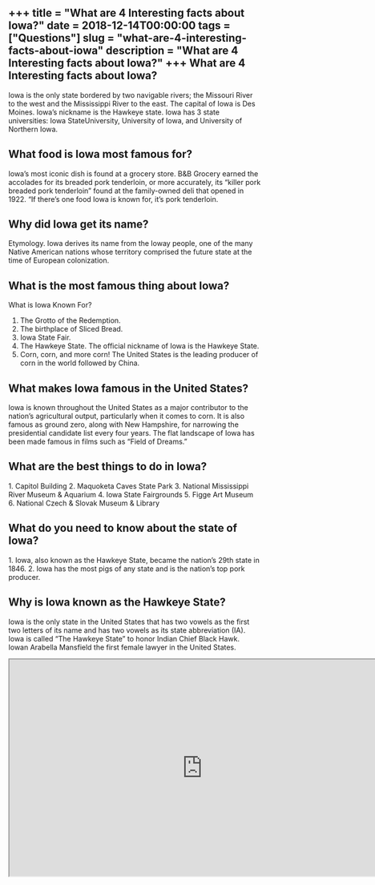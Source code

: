 +++
title = "What are 4 Interesting facts about Iowa?"
date = 2018-12-14T00:00:00
tags = ["Questions"]
slug = "what-are-4-interesting-facts-about-iowa"
description = "What are 4 Interesting facts about Iowa?"
+++
What are 4 Interesting facts about Iowa?
----------------------------------------

Iowa is the only state bordered by two navigable rivers; the Missouri River to the west and the Mississippi River to the east. The capital of Iowa is Des Moines. Iowa’s nickname is the Hawkeye state. Iowa has 3 state universities: Iowa StateUniversity, University of Iowa, and University of Northern Iowa.

What food is Iowa most famous for?
----------------------------------

Iowa’s most iconic dish is found at a grocery store. B&amp;B Grocery earned the accolades for its breaded pork tenderloin, or more accurately, its “killer pork breaded pork tenderloin” found at the family-owned deli that opened in 1922. “If there’s one food Iowa is known for, it’s pork tenderloin.

Why did Iowa get its name?
--------------------------

Etymology. Iowa derives its name from the Ioway people, one of the many Native American nations whose territory comprised the future state at the time of European colonization.

What is the most famous thing about Iowa?
-----------------------------------------

What is Iowa Known For?

1. The Grotto of the Redemption.
2. The birthplace of Sliced Bread.
3. Iowa State Fair.
4. The Hawkeye State. The official nickname of Iowa is the Hawkeye State.
5. Corn, corn, and more corn! The United States is the leading producer of corn in the world followed by China.

What makes Iowa famous in the United States?
--------------------------------------------

Iowa is known throughout the United States as a major contributor to the nation’s agricultural output, particularly when it comes to corn. It is also famous as ground zero, along with New Hampshire, for narrowing the presidential candidate list every four years. The flat landscape of Iowa has been made famous in films such as “Field of Dreams.”

What are the best things to do in Iowa?
---------------------------------------

1\. Capitol Building 2. Maquoketa Caves State Park 3. National Mississippi River Museum &amp; Aquarium 4. Iowa State Fairgrounds 5. Figge Art Museum 6. National Czech &amp; Slovak Museum &amp; Library

What do you need to know about the state of Iowa?
-------------------------------------------------

1\. Iowa, also known as the Hawkeye State, became the nation’s 29th state in 1846. 2. Iowa has the most pigs of any state and is the nation’s top pork producer.

Why is Iowa known as the Hawkeye State?
---------------------------------------

Iowa is the only state in the United States that has two vowels as the first two letters of its name and has two vowels as its state abbreviation (IA). Iowa is called “The Hawkeye State” to honor Indian Chief Black Hawk. Iowan Arabella Mansfield the first female lawyer in the United States.

<iframe allow="accelerometer; autoplay; clipboard-write; encrypted-media; gyroscope; picture-in-picture" allowfullscreen="" class="__youtube_prefs__  epyt-is-override  no-lazyload" data-no-lazy="1" data-origheight="433" data-origwidth="770" data-skipgform_ajax_framebjll="" height="433" id="_ytid_43818" loading="lazy" src="https://www.youtube.com/embed/Eq0BhqwWhG8?enablejsapi=1&autoplay=0&cc_load_policy=0&cc_lang_pref=&iv_load_policy=1&loop=0&modestbranding=0&rel=1&fs=1&playsinline=0&autohide=2&theme=dark&color=red&controls=1&" title="YouTube player" width="770"></iframe>